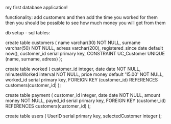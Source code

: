 my first database application!

functionality:
add customers and then add the time you worked for them
then you should be possible to see how much money you will get from them

db setup - sql tables:

create table customers (
    name varchar(30) NOT NULL,
    surname varchar(50) NOT NULL,
    adress varchar(200),
    registered_since date default now(),
    customer_id serial primary key,
    CONSTRAINT UC_Customer UNIQUE (name, surname, adress)
);

create table worked (
    customer_id integer,
    date date NOT NULL,
    minutesWorked interval NOT NULL,
    price money default '15.00' NOT NULL,
    worked_id serial primary key,
    FOREIGN KEY (customer_id) REFERENCES customers(customer_id)
);

create table payment (
    customer_id integer,
    date date NOT NULL,
    amount money NOT NULL,
    payed_id serial primary key,
    FOREIGN KEY (customer_id) REFERENCES customers(customer_id)
);

create table users (
    UserID serial primary key,
    selectedCustomer integer
);
